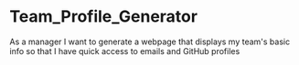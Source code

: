 # Team_Profile_Generator
As a manager I want to generate a webpage that displays my team's basic info so that I have quick access to emails and GitHub profiles
